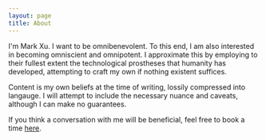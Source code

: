 ```yaml
---
layout: page
title: About
---
```


I'm Mark Xu. I want to be omnibenevolent. To this end, I am also interested in becoming omniscient and omnipotent. I approximate this by employing to their fullest extent the technological prostheses that humanity has developed, attempting to craft my own if nothing existent suffices.

Content is my own beliefs at the time of writing, lossily compressed into langauge. I will attempt to include the necessary nuance and caveats, although I can make no guarantees.

If you think a conversation with me will be beneficial, feel free to book a time [here](https://calendly.com/markxu/30min).
